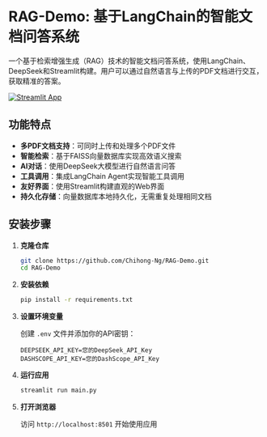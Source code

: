 # RAG-Demo: 基于LangChain的智能文档问答系统

一个基于检索增强生成（RAG）技术的智能文档问答系统，使用LangChain、DeepSeek和Streamlit构建。用户可以通过自然语言与上传的PDF文档进行交互，获取精准的答案。

[![Streamlit App](https://static.streamlit.io/badges/streamlit_badge_black_white.svg)](https://my-rag-demo.streamlit.app/) 


## 功能特点

-  **多PDF文档支持**：可同时上传和处理多个PDF文件
-  **智能检索**：基于FAISS向量数据库实现高效语义搜索
-  **AI对话**：使用DeepSeek大模型进行自然语言问答
-  **工具调用**：集成LangChain Agent实现智能工具调用
-  **友好界面**：使用Streamlit构建直观的Web界面
-  **持久化存储**：向量数据库本地持久化，无需重复处理相同文档

## 安装步骤

1. **克隆仓库**
   ```bash
   git clone https://github.com/Chihong-Ng/RAG-Demo.git
   cd RAG-Demo
   ```

2. **安装依赖**
   ```bash
   pip install -r requirements.txt
   ```

3. **设置环境变量**
   
   创建 `.env` 文件并添加你的API密钥：
   ```
   DEEPSEEK_API_KEY=您的DeepSeek_API_Key
   DASHSCOPE_API_KEY=您的DashScope_API_Key
   ```

4. **运行应用**
   ```bash
   streamlit run main.py
   ```

5. **打开浏览器**
   
   访问 `http://localhost:8501` 开始使用应用

